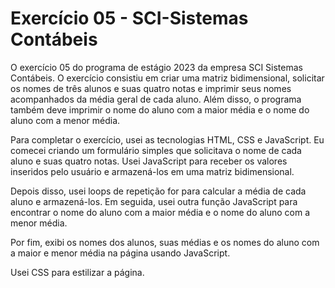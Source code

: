 # Exercício 05 - SCI-Sistemas Contábeis

O exercício 05 do programa de estágio 2023 da empresa SCI Sistemas Contábeis. O exercício consistiu em criar uma matriz bidimensional, solicitar os nomes de 
três alunos e suas quatro notas e imprimir seus nomes acompanhados da média geral de cada aluno. Além disso, o programa também deve imprimir o nome do aluno 
com a maior média e o nome do aluno com a menor média.

Para completar o exercício, usei as tecnologias HTML, CSS e JavaScript. Eu comecei criando um formulário simples que solicitava o nome de cada aluno e 
suas quatro notas. Usei JavaScript para receber os valores inseridos pelo usuário e armazená-los em uma matriz bidimensional.

Depois disso, usei loops de repetição for para calcular a média de cada aluno e armazená-los. Em seguida, usei outra função JavaScript para encontrar o nome do 
aluno com a maior média e o nome do aluno com a menor média.

Por fim, exibi os nomes dos alunos, suas médias e os nomes do aluno com a maior e menor média na página usando JavaScript. 

Usei CSS para estilizar a página.

